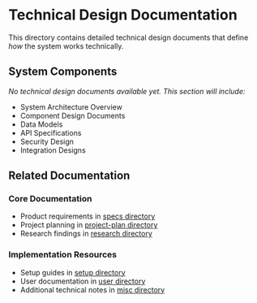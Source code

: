 # Technical Design Documentation

This directory contains detailed technical design documents that define *how* the system works technically.

## System Components

*No technical design documents available yet. This section will include:*
- System Architecture Overview
- Component Design Documents
- Data Models
- API Specifications
- Security Design
- Integration Designs

## Related Documentation
### Core Documentation
- Product requirements in [specs directory](../specs/)
- Project planning in [project-plan directory](../project-plan/)
- Research findings in [research directory](../research/)

### Implementation Resources
- Setup guides in [setup directory](../setup/)
- User documentation in [user directory](../user/)
- Additional technical notes in [misc directory](../misc/) 